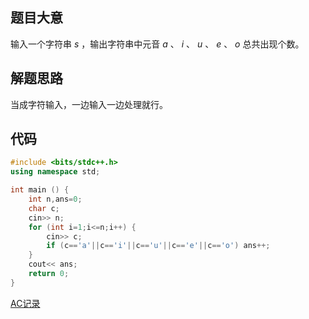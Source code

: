 ## 题目大意

输入一个字符串 $s$ ，输出字符串中元音 $a$ 、 $i$ 、 $u$ 、 $e$ 、 $o$ 总共出现个数。

## 解题思路

当成字符输入，一边输入一边处理就行。

## 代码

```cpp
#include <bits/stdc++.h>
using namespace std;

int main () {
    int n,ans=0;
    char c;
    cin>> n;
    for (int i=1;i<=n;i++) {
        cin>> c;
        if (c=='a'||c=='i'||c=='u'||c=='e'||c=='o') ans++;
    }
    cout<< ans;
    return 0;
}
```

[AC记录](https://www.luogu.com.cn/record/91613392)